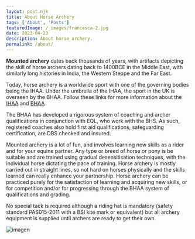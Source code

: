 ```yaml
---
layout: post.njk
title: About Horse Archery
tags: ['About', 'Posts']
featuredImage: /_images/francesca-2.jpg
date: 2023-04-23
description: About horse archery.
permalink: /about/
---
```


**Mounted archery** dates back thousands of years, with artifacts depicting the skill of horse archers dating back to 1400BCE in the Middle East, with similarly long histories in India, the Western Steppe and the Far East.


Today, horse archery is a worldwide sport with one of the governing bodies being the IHAA. Under the umbrella of the IHAA, the sport in the UK is overseen by the BHAA. Follow these links for more information about the [IHAA](https://www.ihaa.info/index.html) and [BHAA](https://www.bhaa.org.uk/)

The BHAA has developed a rigorous system of coaching and archer qualifications in conjunction with EQL, who work with the BHS. As such, registered coaches also hold first aid qualifications, safeguarding certification, are DBS checked and insured. 

Mounted archery is a lot of fun, and involves learning new skills as a rider and for your equine partner. Any type or breed of horse or pony is be suitable and are trained using gradual desensitisation techniques, with the individual horse dictating the pace of training. Horse archery is mostly carried out in straight lines, so not hard on horses physically and the skills learned can really enhance your partnership. Horse archery can be practiced purely for the satisfaction of learning and acquiring new skills, or for competition and/or for progressing through the BHAA system of qualifications and grading. 

No special tack is required although a riding hat is mandatory (safety standard  PAS015-2011 with a BSI kite mark or equivalent) but all archery equipment is supplied until archers are ready to get their own.

![imagen](/_images/francesca-1.jpg)

